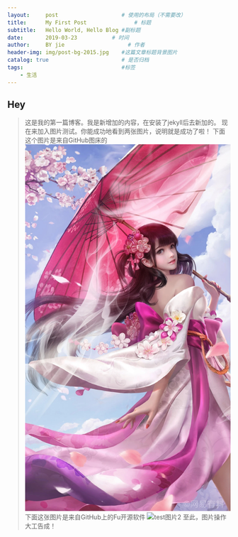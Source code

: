 ```yaml
---
layout:     post                    # 使用的布局（不需要改）
title:      My First Post               # 标题 
subtitle:   Hello World, Hello Blog #副标题
date:       2019-03-23           # 时间
author:     BY jie                    # 作者
header-img: img/post-bg-2015.jpg    #这篇文章标题背景图片
catalog: true                       # 是否归档
tags:                               #标签
    - 生活
---
```


## Hey
>这是我的第一篇博客。我是新增加的内容，在安装了jekyll后去新加的。
>现在来加入图片测试。你能成功地看到两张图片，说明就是成功了啦！
>下面这个图片是来自GitHub图床的
![test图片1](https://github.com/Monkey-D-Jie/MyBlogImageRepository/raw/master/testImg/I01047948.jpg "这是来自GitHub的图")
>下面这张图片是来自GitHub上的Fu开源软件
>![test图片2](https://i.loli.net/2019/03/24/5c9783278ef50.jpg "这是来自Fu的图")
>至此，图片操作大工告成！
